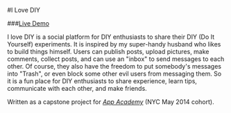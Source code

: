 #I Love DIY


###[Live Demo](http://www.ilovediy.ninja)

I love DIY is a social platform for DIY enthusiasts to share their DIY (Do It Yourself) experiments. It is inspired by my super-handy husband who likes to build things himself. Users can publish posts, upload pictures, make comments, collect posts, and can use an "inbox" to send messages to each other. Of course, they also have the freedom to put somebody's messages into "Trash", or even block some other evil users from messaging them. So it is a fun place for DIY enthusiasts to share experience, learn tips, communicate with each other, and make friends.

Written as a capstone project for *[App Academy](http://www.appacademy.io)* (NYC May 2014 cohort).

